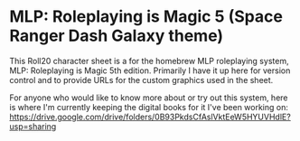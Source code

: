 # MLP: Roleplaying is Magic 5 (Space Ranger Dash Galaxy theme)

This Roll20 character sheet is a for the homebrew MLP roleplaying system,
MLP: Roleplaying is Magic 5th edition. Primarily I have it up here for version
control and to provide URLs for the custom graphics used in the sheet.

For anyone who would like to know more about or try out this system, here
is where I'm currently keeping the digital books for it I've been working on:
https://drive.google.com/drive/folders/0B93PkdsCfAslVktEeW5HYUVHdlE?usp=sharing
